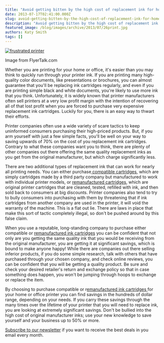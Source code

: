 ```yaml
---
title: "Avoid getting bitten by the high cost of replacement ink for home and office printers"
date: 2013-07-17T02:41:00.000Z
slug: avoid-getting-bitten-by-the-high-cost-of-replacement-ink-for-home-and-office-printers
description: "Avoid getting bitten by the high cost of replacement ink for home and office printers"
featured_image: /blog/images/archive/2013/07/26print.jpg
authors: Katy Smith
tags: []
---
```


[![frustrated printer ](/blog/images/archive/2013/07/26print.jpg)](/blog/images/archive/2013/07/26print.jpg)

Image from FlyerTalk.com

Whether you are printing for your home or office, it's easier than you may think to quickly run through your printer ink. If you are printing many high-quality color documents, like presentations or brochures, you can almost guarantee that you'll be replacing ink cartridges regularly, and even if you are printing simple black and white documents, you're likely to use more ink that you think. Unfortunately, it is widely known that printer manufacturers often sell printers at a very low profit margin with the intention of recovering all of that lost profit when you are forced to purchase very expensive replacement ink cartridges. Luckily for you, there is an easy way to thwart their efforts.

Printer companies often use a wide variety of scare tactics to keep uninformed consumers purchasing their high-priced products. But, if you arm yourself with just a few simple facts, you'll be well on your way to saving upwards of 70% on the cost of you replacement ink cartridges. Contrary to what these companies want you to think, there are plenty of other companies out there offering the same quality replacement inks as you get from the original manufacturer, but which charge significantly less.

There are two additional types of replacement ink that can work for nearly all printing needs. You can either purchase[ compatible cartridges](https://www.tomatoink.com/), which are simply cartridges made by a third party company but manufactured to work with individual printer models, or [remanufactured cartridges](https://www.tomatoink.com/), which are original printer cartridges that are cleaned, tested, refilled with ink, and then sold back to consumers at big discounts. Printer companies also tend to try to bully consumers into purchasing with them by threatening that if ink cartridges from another company are used in the printer, it will void the warranty of the machine. This is a flat out lie. There are laws in place that make this sort of tactic completely illegal, so don't be pushed around by this false claim.

When you use a reputable, long-standing company to purchase either compatible or [remanufactured ink cartridges](https://www.tomatoink.com/) you can be confident that not only are you getting the same quality ink that you would be receiving from the original manufacturer, you are getting it at significant savings, which is bound to make anyone happy! While there are companies out there selling inferior products, if you do some simple research, talk with others that have purchased through your chosen company, and check online reviews, you can be confident that you will be getting a quality product. Be sure and check your desired retailer's return and exchange policy so that in case something does happen, you won't be jumping through hoops to exchange or replace the item.

By choosing to purchase compatible or r[emanufactured ink cartridges ](https://www.tomatoink.com/)for your home or office printer you can find savings in the hundreds of dollar range, depending on your needs. If you carry these savings through the many times over the lifetime of your printer that you will need to replace ink, you are looking at extremely significant savings. Don't be bullied into the high cost of original manufacturer inks; use your new knowledge to save yourself and your business up to 50% or more.

[Subscribe to our newsletter](https://www.tomatoink.com/welcome/subscribe) if you want to receive the best deals in you email every month.